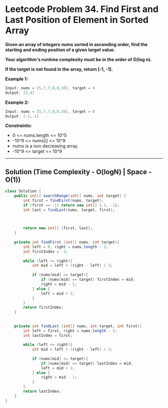 # Leetcode Problem 34. Find First and Last Position of Element in Sorted Array

**Given an array of integers nums sorted in ascending order, find the starting and ending position of a given target value.**

**Your algorithm's runtime complexity must be in the order of O(log n).**

**If the target is not found in the array, return [-1, -1].**

**Example 1:**

```java
Input: nums = [5,7,7,8,8,10], target = 8
Output: [3,4]
```

**Example 2:**

```java
Input: nums = [5,7,7,8,8,10], target = 6
Output: [-1,-1]
```

***Constraints:***

- 0 <= nums.length <= 10^5
- -10^9 <= nums[i] <= 10^9
- nums is a non decreasing array.
- -10^9 <= target <= 10^9

---

## Solution (Time Complexity - O(logN) | Space - O(1))

```java
class Solution {
    public int[] searchRange(int[] nums, int target) {
        int first = findFirst(nums, target);
        if (first == -1) return new int[] {-1, -1};
        int last = findLast(nums, target, first);
        

        
        return new int[] {first, last};
    }
    
    private int findFirst (int[] nums, int target){
        int left = 0, right = nums.length - 1;
        int firstIndex = -1;
        
        while (left <= right){
            int mid = left + (right - left) / 2;
            
            if (nums[mid] >= target){
                if (nums[mid] == target) firstIndex = mid;
                right = mid - 1;
            } else {
                left = mid + 1;
            }
        }
        return firstIndex;
    }
    
    
    private int findLast (int[] nums, int target, int first){
        int left = first, right = nums.length - 1;
        int lastIndex = first;
        
        while (left <= right){
            int mid = left + (right - left) / 2;
            
            if (nums[mid] <= target){
                if (nums[mid] == target) lastIndex = mid;
                left = mid + 1;
            } else {
                right = mid - 1;
            }
        }
        return lastIndex;
    }
}
```
